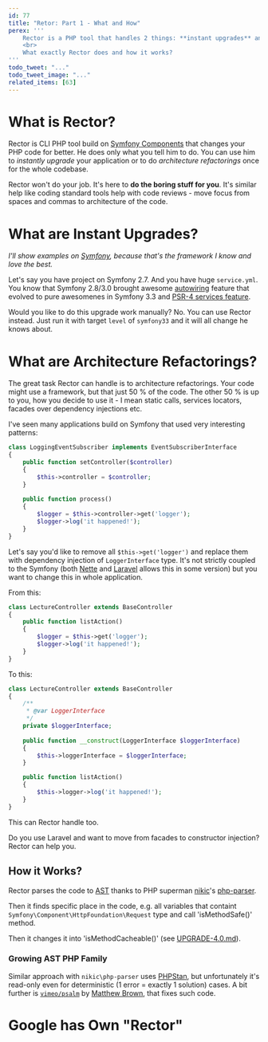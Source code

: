 ```yaml
---
id: 77
title: "Retor: Part 1 - What and How"
perex: '''
    Rector is a PHP tool that handles 2 things: **instant upgrades** and **architecture refactorings**.
    <br>
    What exactly Rector does and how it works?  
'''
todo_tweet: "..."
todo_tweet_image: "..."
related_items: [63] 
---
```


# What is Rector?

Rector is CLI PHP tool build on [Symfony Components](https://symfony.com/components) that changes your PHP code for better. 
He does only what you tell him to do. You can use him to *instantly upgrade* your application or to do *architecture refactorings* once for the whole codebase.

Rector won't do your job. It's here to **do the boring stuff for you**. It's similar help like coding standard tools help with code reviews - move focus from spaces and commas to architecture of the code.

# What are Instant Upgrades?

*I'll show examples on [Symfony](http://symfony.com/), because that's the framework I know and love the best.*

Let's say you have project on Symfony 2.7. And you have huge `service.yml`. You know that Symfony 2.8/3.0 brought awesome [autowiring](https://symfony.com/blog/new-in-symfony-2-8-service-auto-wiring) feature that evolved to pure awesomenes in Symfony 3.3 and [PSR-4 services feature](/blog/2017/05/07/how-to-refactor-to-new-dependency-injection-features-in-symfony-3-3/#4-use-psr-4-based-service-autodiscovery-and-registration).

Would you like to do this upgrade work manually? No. You can use Rector instead.
 Just run it with target `level` of `symfony33` and it will all change he knows about.

# What are Architecture Refactorings?

The great task Rector can handle is to architecture refactorings. Your code might use a framework, but that just 50 % of the code. The other 50 % is up to you, how you decide to use it - I mean static calls, services locators, facades over dependency injections etc. 

I've seen many applications build on Symfony that used very interesting patterns:

```php
class LoggingEventSubscriber implements EventSubscriberInterface
{
    public function setController($controller)
    {
        $this->controller = $controller;
    }
    
    public function process()
    {
        $logger = $this->controller->get('logger');
        $logger->log('it happened!');
    }
}
```

Let's say you'd like to remove all `$this->get('logger')` and replace them with dependency injection of `LoggerInterface` type. It's not strictly coupled to the Symfony (both [Nette](https://forum.nette.org/en/22075-context-on-presenter-is-deprecated) and [Laravel](https://laravel.com/docs/5.5/facades#facade-class-reference) allows this in some version) but you want to change this in whole application.

From this:

```php
class LectureController extends BaseController
{
    public function listAction()
    {
        $logger = $this->get('logger');
        $logger->log('it happened!');
    }
}
```

To this:

```php
class LectureController extends BaseController
{
    /**
     * @var LoggerInterface
     */ 
    private $loggerInterface;
    
    public function __construct(LoggerInterface $loggerInterface)
    {
        $this->loggerInterface = $loggerInterface;
    }

    public function listAction()
    {
        $this->logger->log('it happened!');
    }
}
```

This can Rector handle too.



Do you use Laravel and want to move from facades to constructor injection? Rector can help you. 




## How it Works?

Rector parses the code to [AST](/blog/2017/11/06/wow-to-change-php-code-with-abstract-syntax-tree/) thanks to PHP superman [nikic](https://nikic.github.io/)'s [php-parser](https://github.com/nikic/PHP-Parser).

Then it finds specific place in the code, e.g. all variables that containt `Symfony\Component\HttpFoundation\Request` type and call 'isMethodSafe()' method.
 
Then it changes it into 'isMethodCacheable()' (see [UPGRADE-4.0.md](https://github.com/symfony/symfony/blob/master/UPGRADE-4.0.md#httpfoundation)).

### Growing AST PHP Family

Similar approach with `nikic\php-parser` uses [PHPStan](/blog/2017/01/28/why-I-switched-scrutinizer-for-phpstan-and-you-should-too/), but unfortunately it's read-only even for deterministic (1 error = exactly 1 solution) cases. A bit further is [`vimeo/psalm`](https://github.com/vimeo/psalm) by [Matthew Brown](https://github.com/muglug), that fixes such code.

# Google has Own "Rector"


